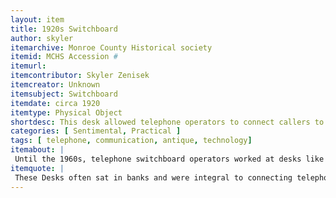 ```yaml
---
layout: item
title: 1920s Switchboard
author: skyler
itemarchive: Monroe County Historical society
itemid: MCHS Accession #
itemurl: 
itemcontributor: Skyler Zenisek
itemcreator: Unknown
itemsubject: Switchboard
itemdate: circa 1920
itemtype: Physical Object
shortdesc: This desk allowed telephone operators to connect callers to their destination via a switchboard
categories: [ Sentimental, Practical ]
tags: [ telephone, communication, antique, technology]
itemabout: |
 Until the 1960s, telephone switchboard operators worked at desks like this connecting calls by hand. Skilled operators memorized plug locations and could quickly join the correct lines. In large commercial settings,banks of desks sat in rows, wired together through openings on the side panels. if you look into the side of this desk, you can see the many wires required to connect callers. 
itemquote: |
 These Desks often sat in banks and were integral to connecting telephone calls. They also provided one of the earliest entrances for women into the modern industrial workforce in the early 1920s
---
```

